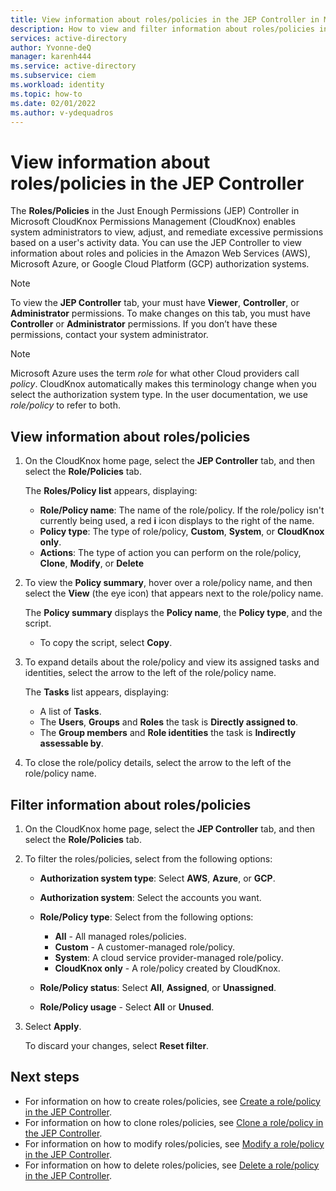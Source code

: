 ```yaml
---
title: View information about roles/policies in the JEP Controller in Microsoft CloudKnox Permissions Management
description: How to view and filter information about roles/policies in the JEP Controller in Microsoft CloudKnox Permissions Management.
services: active-directory
author: Yvonne-deQ
manager: karenh444
ms.service: active-directory
ms.subservice: ciem
ms.workload: identity
ms.topic: how-to
ms.date: 02/01/2022
ms.author: v-ydequadros
---
```


# View information about roles/policies in the JEP Controller

The **Roles/Policies** in the Just Enough Permissions (JEP) Controller in Microsoft CloudKnox Permissions Management (CloudKnox) enables system administrators to view, adjust, and remediate excessive permissions based on a user's activity data. You can use the JEP Controller to view information about roles and policies in the Amazon Web Services (AWS), Microsoft Azure, or Google Cloud Platform (GCP) authorization systems. 

> [!NOTE]
> To view the **JEP Controller** tab, your must have **Viewer**, **Controller**, or **Administrator** permissions. To make changes on this tab, you must have **Controller** or **Administrator** permissions. If you don’t have these permissions, contact your system administrator.

> [!NOTE]
> Microsoft Azure uses the term *role* for what other Cloud providers call *policy*. CloudKnox automatically makes this terminology change when you select the authorization system type. In the user documentation, we use *role/policy* to refer to both.


## View information about roles/policies

1. On the CloudKnox home page, select the **JEP Controller** tab, and then select the **Role/Policies** tab.

    The **Roles/Policy list** appears, displaying: 

    - **Role/Policy name**: The name of the role/policy. If the role/policy isn't currently being used, a red **i** icon displays to the right of the name.
    - **Policy type**: The type of role/policy, **Custom**, **System**, or **CloudKnox only**.
    - **Actions**: The type of action you can perform on the role/policy, **Clone**, **Modify**, or **Delete**

1. To view the **Policy summary**, hover over a role/policy name, and then select the **View** (the eye icon) that appears next to the role/policy name.
 
    The **Policy summary** displays the **Policy name**, the **Policy type**, and the script.
    - To copy the script, select **Copy**.

1. To expand details about the role/policy and view its assigned tasks and identities, select the arrow to the left of the role/policy name. 

    The **Tasks** list appears, displaying:
    - A list of **Tasks**.
    - The **Users**, **Groups** and **Roles** the task is **Directly assigned to**.
    - The **Group members** and **Role identities** the task is **Indirectly assessable by**.

1. To close the role/policy details, select the arrow to the left of the role/policy name.

## Filter information about roles/policies

1. On the CloudKnox home page, select the **JEP Controller** tab, and then select the **Role/Policies** tab.
1. To filter the roles/policies, select from the following options:

    - **Authorization system type**: Select **AWS**, **Azure**, or **GCP**.
    - **Authorization system**: Select the accounts you want.
    - **Role/Policy type**: Select from the following options:

         - **All** - All managed roles/policies.
         - **Custom** - A customer-managed role/policy. 
         - **System**: A cloud service provider-managed role/policy. 
         - **CloudKnox only** - A role/policy created by CloudKnox.

    - **Role/Policy status**: Select **All**, **Assigned**, or **Unassigned**.
    - **Role/Policy usage** - Select **All** or **Unused**.
1. Select **Apply**.

    To discard your changes, select **Reset filter**.

## Next steps

- For information on how to create roles/policies, see [Create a role/policy in the JEP Controller](cloudknox-howto-create-role-policy.md).
- For information on how to clone roles/policies, see [Clone a role/policy in the JEP Controller](cloudknox-howto-clone-role-policy.md).
- For information on how to modify roles/policies, see [Modify a role/policy in the JEP Controller](cloudknox-howto-modify-role-policy.md).
- For information on how to delete roles/policies, see [Delete a role/policy in the JEP Controller](cloudknox-howto-delete-role-policy.md).